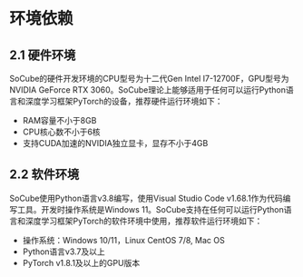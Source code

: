 # 环境依赖

## 2.1 硬件环境

SoCube的硬件开发环境的CPU型号为十二代Gen Intel I7-12700F，GPU型号为NVIDIA GeForce RTX 3060。SoCube理论上能够适用于任何可以运行Python语言和深度学习框架PyTorch的设备，推荐硬件运行环境如下：

* RAM容量不小于8GB
* CPU核心数不小于6核
* 支持CUDA加速的NVIDIA独立显卡，显存不小于4GB

## 2.2 软件环境

SoCube使用Python语言v3.8编写，使用Visual Studio Code v1.68.1作为代码编写工具。开发时操作系统是Windows 11。SoCube支持在任何可以运行Python语言和深度学习框架PyTorch的软件环境中使用，推荐软件运行环境如下：

* 操作系统：Windows 10/11，Linux CentOS 7/8, Mac OS
* Python语言v3.7及以上
* PyTorch v1.8.1及以上的GPU版本
